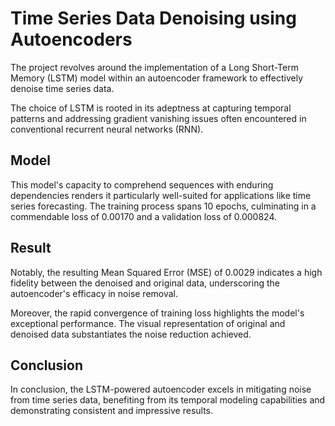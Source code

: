 # Time Series Data Denoising using Autoencoders

The project revolves around the implementation of a Long Short-Term Memory (LSTM) model within an autoencoder framework to effectively denoise time series data.

The choice of LSTM is rooted in its adeptness at capturing temporal patterns and addressing gradient vanishing issues often encountered in conventional recurrent neural networks (RNN).

## Model

This model's capacity to comprehend sequences with enduring dependencies renders it particularly well-suited for applications like time series forecasting.
The training process spans 10 epochs, culminating in a commendable loss of 0.00170 and a validation loss of 0.000824.

## Result

Notably, the resulting Mean Squared Error (MSE) of 0.0029 indicates a high fidelity between the denoised and original data, underscoring the autoencoder's efficacy in noise removal.

Moreover, the rapid convergence of training loss highlights the model's exceptional performance. The visual representation of original and denoised data substantiates the noise reduction achieved.

## Conclusion

In conclusion, the LSTM-powered autoencoder excels in mitigating noise from time series data, benefiting from its temporal modeling capabilities and demonstrating consistent and impressive results.
